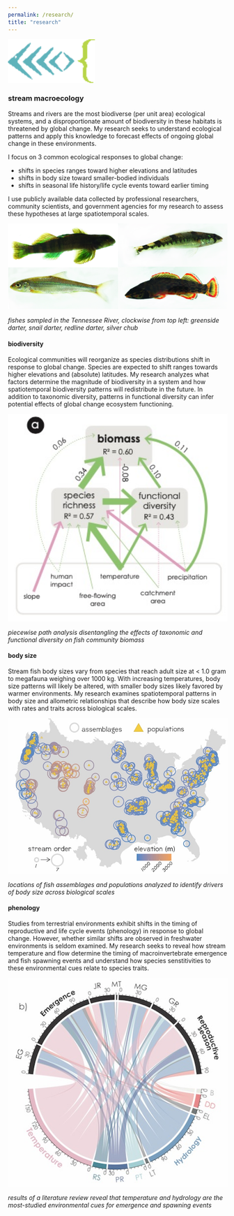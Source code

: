 ```yaml
---
permalink: /research/
title: "research"
---
```


<img src="/assets/images/fishcode.jpg" alt="fish" width="200"/>

### stream macroecology

Streams and rivers are the most biodiverse (per unit area) ecological systems, and a disproportionate amount of biodiversity in these habitats is threatened by global change. My research seeks to understand ecological patterns and apply this knowledge to forecast effects of ongoing global change in these environments. 

I focus on 3 common ecological responses to global change:
+ shifts in species ranges toward higher elevations and latitudes
+ shifts in body size toward smaller-bodied individuals
+ shifts in seasonal life history/life cycle events toward earlier timing

I use publicly available data collected by professional researchers, community scientists, and government agencies for my research to assess these hypotheses at large spatiotemporal scales.

<img src="/assets/images/TVA_fish_5.6.jpg" alt="tnfish" width="600"/>

*fishes sampled in the Tennessee River, clockwise from top left: greenside darter, snail darter, redline darter, silver chub*

#### biodiversity

Ecological communities will reorganize as species distributions shift in response to global change. Species are expected to shift ranges towards higher elevations and (absolute) latitudes. My research analyzes what factors determine the magnitude of biodiversity in a system and how spatiotemporal biodiversity patterns will redistribute in the future. In addition to taxonomic diversity, patterns in functional diversity can infer potential effects of global change ecosystem functioning.

<img src="/assets/images/fwProd.jpg" alt="prod" width="600"/>

*piecewise path analysis disentangling the effects of taxonomic and functional diversity on fish community biomass*

#### body size

Stream fish body sizes vary from species that reach adult size at < 1.0 gram to megafauna weighing over 1000 kg. With increasing temperatures, body size patterns will likely be altered, with smaller body sizes likely favored by warmer environments. My research examines spatiotemporal patterns in body size and allometric relationships that describe how body size scales with rates and traits across biological scales.

<img src="/assets/images/studySitesBerg.jpg" alt="bergsites" width="600"/>

*locations of fish assemblages and populations analyzed to identify drivers of body size across biological scales*

#### phenology

Studies from terrestrial environments exhibit shifts in the timing of reproductive and life cycle events (phenology) in response to global change. However, whether similar shifts are observed in freshwater environments is seldom examined. My research seeks to reveal how stream temperature and flow determine the timing of macroinvertebrate emergence and fish spawning events and understand how species senstitivities to these environmental cues relate to species traits.

<img src="/assets/images/phenology.jpg" alt="bergsites" width="600"/>

*results of a literature review reveal that temperature and hydrology are the most-studied environmental cues for emergence and spawning events*
